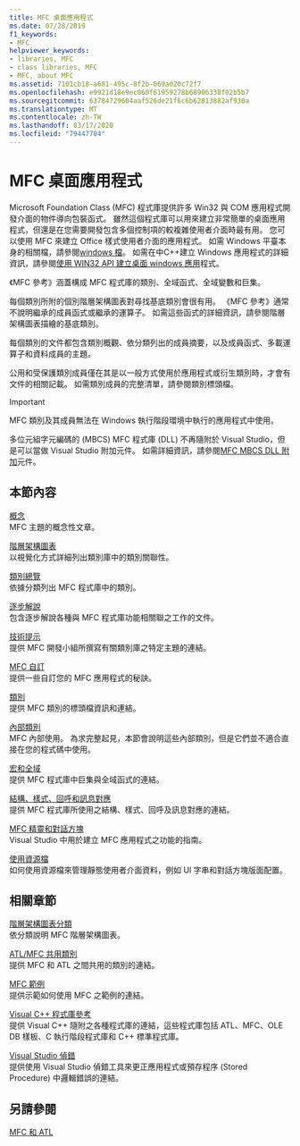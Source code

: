```yaml
---
title: MFC 桌面應用程式
ms.date: 07/28/2019
f1_keywords:
- MFC
helpviewer_keywords:
- libraries, MFC
- class libraries, MFC
- MFC, about MFC
ms.assetid: 7101cb18-a681-495c-8f2b-069ad20c72f7
ms.openlocfilehash: e9921d18e9ec060f61959278b68906338f02b5b7
ms.sourcegitcommit: 63784729604aaf526de21f6c6b62813882af930a
ms.translationtype: MT
ms.contentlocale: zh-TW
ms.lasthandoff: 03/17/2020
ms.locfileid: "79447704"
---
```

# <a name="mfc-desktop-applications"></a>MFC 桌面應用程式

Microsoft Foundation Class (MFC) 程式庫提供許多 Win32 與 COM 應用程式開發介面的物件導向包裝函式。 雖然這個程式庫可以用來建立非常簡單的桌面應用程式，但還是在您需要開發包含多個控制項的較複雜使用者介面時最有用。 您可以使用 MFC 來建立 Office 樣式使用者介面的應用程式。 如需 Windows 平臺本身的相關檔，請參閱[windows 檔](/windows/index)。 如需在中C++建立 Windows 應用程式的詳細資訊，請參閱[使用 WIN32 API 建立桌面 windows 應用](/windows/win32/index)程式。

《MFC 參考》涵蓋構成 MFC 程式庫的類別、全域函式、全域變數和巨集。

每個類別所附的個別階層架構圖表對尋找基底類別會很有用。 《MFC 參考》通常不說明繼承的成員函式或繼承的運算子。 如需這些函式的詳細資訊，請參閱階層架構圖表描繪的基底類別。

每個類別的文件都包含類別概觀、依分類列出的成員摘要，以及成員函式、多載運算子和資料成員的主題。

公用和受保護類別成員僅在其是以一般方式使用於應用程式或衍生類別時，才會有文件的相關記載。 如需類別成員的完整清單，請參閱類別標頭檔。

> [!IMPORTANT]
>  MFC 類別及其成員無法在 Windows 執行階段環境中執行的應用程式中使用。
>
>  多位元組字元編碼的 (MBCS) MFC 程式庫 (DLL) 不再隨附於 Visual Studio，但是可以當做 Visual Studio 附加元件。 如需詳細資訊，請參閱[MFC MBCS DLL 附加](mfc-mbcs-dll-add-on.md)元件。

## <a name="in-this-section"></a>本節內容

[概念](mfc-concepts.md)<br/>
MFC 主題的概念性文章。

[階層架構圖表](hierarchy-chart.md)<br/>
以視覺化方式詳細列出類別庫中的類別關聯性。

[類別總覽](class-library-overview.md)<br/>
依據分類列出 MFC 程式庫中的類別。

[逐步解說](walkthroughs-mfc.md)<br/>
包含逐步解說各種與 MFC 程式庫功能相關聯之工作的文件。

[技術提示](mfc-technical-notes.md)<br/>
提供 MFC 開發小組所撰寫有關類別庫之特定主題的連結。

[MFC 自訂](customization-for-mfc.md)<br/>
提供一些自訂您的 MFC 應用程式的秘訣。

[類別](reference/mfc-classes.md)<br/>
提供 MFC 類別的標頭檔資訊和連結。

[內部類別](reference/internal-classes.md)<br/>
MFC 內部使用。 為求完整起見，本節會說明這些內部類別，但是它們並不適合直接在您的程式碼中使用。

[宏和全域](reference/mfc-macros-and-globals.md)<br/>
提供 MFC 程式庫中巨集與全域函式的連結。

[結構、樣式、回呼和訊息對應](reference/structures-styles-callbacks-and-message-maps.md)<br/>
提供 MFC 程式庫所使用之結構、樣式、回呼及訊息對應的連結。

[MFC 精靈和對話方塊](reference/mfc-wizards-and-dialog-boxes.md)<br/>
Visual Studio 中用於建立 MFC 應用程式之功能的指南。

[使用資源檔](../windows/working-with-resource-files.md)<br/>
如何使用資源檔來管理靜態使用者介面資料，例如 UI 字串和對話方塊版面配置。

## <a name="related-sections"></a>相關章節

[階層架構圖表分類](hierarchy-chart-categories.md)<br/>
依分類說明 MFC 階層架構圖表。

[ATL/MFC 共用類別](../atl-mfc-shared/atl-mfc-shared-classes.md)<br/>
提供 MFC 和 ATL 之間共用的類別的連結。

[MFC 範例](../overview/visual-cpp-samples.md)<br/>
提供示範如何使用 MFC 之範例的連結。

[Visual C++ 程式庫參考](../standard-library/cpp-standard-library-reference.md)<br/>
提供 Visual C++ 隨附之各種程式庫的連結，這些程式庫包括 ATL、MFC、OLE DB 樣板、C 執行階段程式庫和 C++ 標準程式庫。

[Visual Studio 偵錯](/visualstudio/debugger/debugging-in-visual-studio)<br/>
提供使用 Visual Studio 偵錯工具來更正應用程式或預存程序 (Stored Procedure) 中邏輯錯誤的連結。

## <a name="see-also"></a>另請參閱

[MFC 和 ATL](mfc-and-atl.md)
